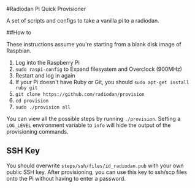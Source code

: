 #Radiodan Pi Quick Provisioner

A set of scripts and configs to take a vanilla pi to a radiodan.

##How to

These instructions assume you're starting from a blank disk image of Raspbian.

1. Log into the Raspberry Pi
2. `sudo raspi-config` to Expand filesystem and Overclock (900MHz)
3. Restart and log in again
4. If your Pi doesn't have Ruby or Git, you should `sudo apt-get install ruby git`
5. `git clone https://github.com/radiodan/provision`
6. `cd provision`
7. `sudo ./provision all`

You can view all the possible steps by running `./provision`.
Setting a `LOG_LEVEL` environment variable to `info` will hide the output of the provisioning commands.

## SSH Key

You should overwrite `steps/ssh/files/id_radiodan.pub` with your own public SSH key. After provisioning, you can use this key to ssh/scp files onto the Pi without having to enter a password.
